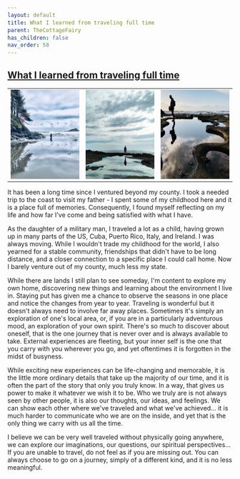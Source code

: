 ```yaml
---
layout: default
title: What I learned from traveling full time
parent: TheCottageFairy
has_children: false
nav_order: 58
---
```


## [What I learned from traveling full time](https://www.youtube.com/watch?v=ysbQ3QYZ9CI)

<div>
<table align="center">
	<tr>
		<td align="center">
			<img src="../../posters/What_I_learned_from_traveling_full_time-[ysbQ3QYZ9CI]/generated_00.png" height="200" width="200"/>
		</td>
		<td align="center">
			<img src="../../posters/What_I_learned_from_traveling_full_time-[ysbQ3QYZ9CI]/generated_01.png" height="200" width="200"/>
		</td>
		<td align="center">
			<img src="../../posters/What_I_learned_from_traveling_full_time-[ysbQ3QYZ9CI]/generated_02.png" height="200" width="200"/>
		</td>
	</tr>
</table>
</div>

It has been a long time since I ventured beyond my county. I took a needed trip to the coast to visit my father - I spent some of my childhood here and it is a place full of memories. Consequently, I found myself reflecting on my life and how far I've come and being satisfied with what I have.

As the daughter of a military man, I traveled a lot as a child, having grown up in many parts of the US, Cuba, Puerto Rico, Italy, and Ireland. I was always moving. While I wouldn't trade my childhood for the world, I also yearned for a stable community, friendships that didn't have to be long distance, and a closer connection to a specific place I could call home. Now I barely venture out of my county, much less my state.

While there are lands I still plan to see someday, I'm content to explore my own home, discovering new things and learning about the environment I live in. Staying put has given me a chance to observe the seasons in one place and notice the changes from year to year. Traveling is wonderful but it doesn't always need to involve far away places. Sometimes it's simply an exploration of one's local area, or, if you are in a particularly adventurous mood, an exploration of your own spirit. There's so much to discover about oneself, that is the one journey that is never over and is always available to take. External experiences are fleeting, but your inner self is the one that you carry with you wherever you go, and yet oftentimes it is forgotten in the midst of busyness.

While exciting new experiences can be life-changing and memorable, it is the little more ordinary details that take up the majority of our time, and it is often the part of the story that only you truly know. In a way, that gives us power to make it whatever we wish it to be. Who we truly are is not always seen by other people, it is also our thoughts, our ideas, and feelings. We can show each other where we've traveled and what we've achieved... it is much harder to communicate who we are on the inside, and yet that is the only thing we carry with us all the time.

I believe we can be very well traveled without physically going anywhere, we can explore our imaginations, our questions, our spiritual perspectives... If you are unable to travel, do not feel as if you are missing out. You can always choose to go on a journey, simply of a different kind, and it is no less meaningful.